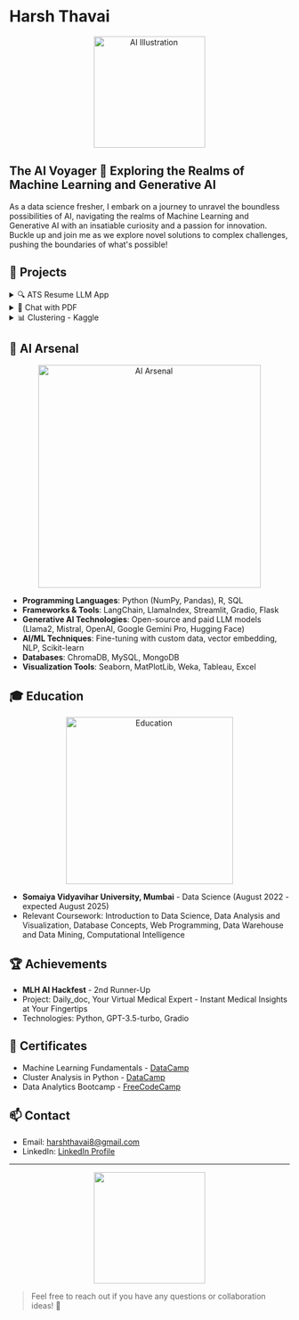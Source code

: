 # Harsh Thavai

<div align="center">
 <img src="https://wallpapercave.com/wp/wp12481702.jpg" alt="AI Illustration" width="200"/>
</div>

## The AI Voyager 🚀 Exploring the Realms of Machine Learning and Generative AI

As a data science fresher, I embark on a journey to unravel the boundless possibilities of AI, navigating the realms of Machine Learning and Generative AI with an insatiable curiosity and a passion for innovation. Buckle up and join me as we explore novel solutions to complex challenges, pushing the boundaries of what's possible!

## 🚀 Projects

<details>
<summary>🔍 ATS Resume LLM App</summary>
<br>

Harnessing the power of Gemini pro, I developed an application that optimizes resumes for Applicant Tracking Systems (ATS), enhancing match rates for job applications and empowering job seekers to stand out from the crowd.

- **Technologies**: Python, Streamlit, Google Gemini Pro
- **Demo**: [ATS Resume LLM App](https://atsllm.streamlit.app/)

</details>

<details>
<summary>📖 Chat with PDF</summary>
<br>

Unlocking the wealth of knowledge within PDF documents, this application allows users to upload files, extract text, and engage in interactive question-answering sessions based on the content.

- **Technologies**: Python, Streamlit, Google Gemini Pro, Langchain, chromadb, faiss
- **Demo**: [Chat with PDF](https://chatwithpdfgenai.streamlit.app/)

</details>

<details>
<summary>📊 Clustering - Kaggle</summary>
<br>

Diving into the realm of unsupervised learning, this project showcases the power of K-Means clustering and Principal Component Analysis (PCA) in analyzing penguin measurements, leveraging various data analysis and machine learning frameworks.

- **Technologies**: Python, Pandas, Matplotlib, Scikit-learn
- **Kaggle Notebook**: [Clustering](https://www.kaggle.com/code/harshthavai/penguin-measurements-clustering-using-k-means-pca)

</details>

## 🧠 AI Arsenal

<div align="center">
 <img src="https://wallpapercave.com/wp/wp13350171.jpg" alt="AI Arsenal" width="400"/>
</div>

- **Programming Languages**: Python (NumPy, Pandas), R, SQL
- **Frameworks & Tools**: LangChain, LlamaIndex, Streamlit, Gradio, Flask
- **Generative AI Technologies**: Open-source and paid LLM models (Llama2, Mistral, OpenAI, Google Gemini Pro, Hugging Face)
- **AI/ML Techniques**: Fine-tuning with custom data, vector embedding, NLP, Scikit-learn
- **Databases**: ChromaDB, MySQL, MongoDB
- **Visualization Tools**: Seaborn, MatPlotLib, Weka, Tableau, Excel

## 🎓 Education

<div align="center">
 <img src="https://wallpapercave.com/wp/wp12320913.jpg" alt="Education" width="300"/>
</div>

- **Somaiya Vidyavihar University, Mumbai** - Data Science (August 2022 - expected August 2025)
 - Relevant Coursework: Introduction to Data Science, Data Analysis and Visualization, Database Concepts, Web Programming, Data Warehouse and Data Mining, Computational Intelligence

## 🏆 Achievements


- **MLH AI Hackfest** - 2nd Runner-Up
 - Project: Daily_doc, Your Virtual Medical Expert - Instant Medical Insights at Your Fingertips
 - Technologies: Python, GPT-3.5-turbo, Gradio

## 📜 Certificates

- Machine Learning Fundamentals - [DataCamp](https://www.datacamp.com/statement-of-accomplishment/track/298cfca4e5123be9f1d760fd53801ab9dfa754bb?raw=1)
- Cluster Analysis in Python - [DataCamp](https://www.datacamp.com/statement-of-accomplishment/course/cb362e756b8eb6b00497a6c17269b1e3df8792b1)
- Data Analytics Bootcamp - [FreeCodeCamp](https://drive.google.com/file/d/1Rc2q_AB3-d7Nj6rmaZz-PDxV_POgh1ie/view)

## 📫 Contact

- Email: harshthavai8@gmail.com
- LinkedIn: [LinkedIn Profile](https://www.linkedin.com/in/harsh-thavai-3683301b6/)

---

<div align="center">
 <img src="https://wallpapercave.com/wp/wp13350216.png" width="200"/>
</div>

> Feel free to reach out if you have any questions or collaboration ideas! 🌟
